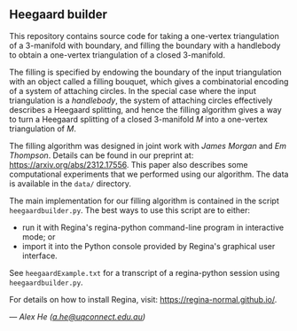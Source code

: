 Heegaard builder
----------------

This repository contains source code for taking a one-vertex triangulation of
a 3-manifold with boundary, and filling the boundary with a handlebody to
obtain a one-vertex triangulation of a closed 3-manifold.

The filling is specified by endowing the boundary of the input triangulation
with an object called a filling bouquet, which gives a combinatorial encoding
of a system of attaching circles. In the special case where the input
triangulation is a *handlebody*, the system of attaching circles effectively
describes a Heegaard splitting, and hence the filling algorithm gives a way
to turn a Heegaard splitting of a closed 3-manifold *M* into a one-vertex
triangulation of *M*.

The filling algorithm was designed in joint work with *James Morgan* and *Em
Thompson*. Details can be found in our preprint at:
    https://arxiv.org/abs/2312.17556.
This paper also describes some computational experiments that we performed
using our algorithm. The data is available in the ``data/`` directory.

The main implementation for our filling algorithm is contained in the script
``heegaardbuilder.py``. The best ways to use this script are to either:
- run it with Regina's regina-python command-line program in interactive
    mode; or
- import it into the Python console provided by Regina's graphical user
    interface.

See ``heegaardExample.txt`` for a transcript of a regina-python session
using ``heegaardbuilder.py``.

For details on how to install Regina, visit:
    https://regina-normal.github.io/.

— *Alex He (a.he@uqconnect.edu.au)*
